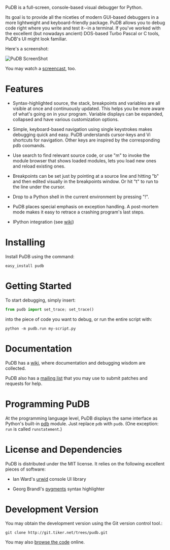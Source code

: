 PuDB is a full-screen, console-based visual debugger for Python.

Its goal is to provide all the niceties of modern GUI-based debuggers in
a more lightweight and keyboard-friendly package. PuDB allows you to
debug code right where you write and test it--in a terminal. If you've
worked with the excellent (but nowadays ancient) DOS-based Turbo Pascal
or C tools, PuDB's UI might look familiar.

Here's a screenshot:

![PuDB ScreenShot](http://tiker.net/pub/pudb-screenshot.png)

You may watch a [screencast](http://vimeo.com/5255125), too.

# Features

- Syntax-highlighted source, the stack, breakpoints and variables are
all visible at once and continuously updated. This helps you be more
aware of what's going on in your program. Variable displays can be
expanded, collapsed and have various customization options.

- Simple, keyboard-based navigation using single keystrokes makes
debugging quick and easy. PuDB understands cursor-keys and Vi shortcuts
for navigation. Other keys are inspired by the corresponding pdb
coomands.

- Use search to find relevant source code, or use "m" to invoke the
module browser that shows loaded modules, lets you load new ones and
reload existing ones.

- Breakpoints can be set just by pointing at a source line and hitting
"b" and then edited visually in the breakpoints window. Or hit "t" to
run to the line under the cursor.

- Drop to a Python shell in the current environment by pressing "!".

- PuDB places special emphasis on exception handling. A post-mortem mode
makes it easy to retrace a crashing program's last steps.

- IPython integration (see [wiki](http://wiki.tiker.net/PuDB))

# Installing

Install PuDB using the command:

```
easy_install pudb
```

# Getting Started

To start debugging, simply insert:

```python
from pudb import set_trace; set_trace()
```

into the piece of code you want to debug, or run the entire script with:

```
python -m pudb.run my-script.py
```

# Documentation

PuDB has a [wiki](http://wiki.tiker.net/PuDB), where documentation and debugging wisdom are collected.

PuDB also has a [mailing list](http://lists.tiker.net/listinfo/pudb) that you may use to submit patches and requests for help.

# Programming PuDB

At the programming language level, PuDB displays the same interface as Python's built-in [pdb](http://docs.python.org/library/pdb.html) module. Just replace `pdb` with `pudb`. (One exception: `run` is called `runstatement`.)

# License and Dependencies

PuDB is distributed under the MIT license. It relies on the following excellent pieces of software:

- Ian Ward's [urwid](http://excess.org/urwid) console UI library

- Georg Brandl's [pygments](http://pygments.org/) syntax highlighter

# Development Version

You may obtain the development version using the Git version control tool.:

```
git clone http://git.tiker.net/trees/pudb.git
```

You may also [browse the code](http://git.tiker.net/pudb.git) online.
